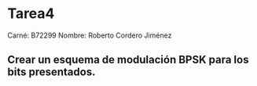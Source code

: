 # Tarea4

Carné: B72299
Nombre: Roberto Cordero Jiménez

## Crear un esquema de modulación BPSK para los bits presentados.





























